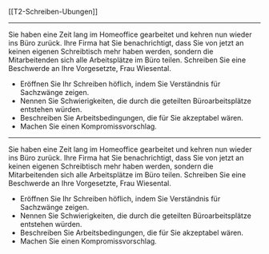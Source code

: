 [[T2-Schreiben-Ubungen]]

---

Sie haben eine Zeit lang im Homeoffice gearbeitet und kehren nun wieder ins Büro zurück. Ihre Firma hat Sie benachrichtigt, dass Sie von jetzt an keinen eigenen Schreibtisch mehr haben werden, sondern die Mitarbeitenden sich alle Arbeitsplätze im Büro teilen. Schreiben Sie eine Beschwerde an Ihre Vorgesetzte, Frau Wiesental.
- Eröffnen Sie Ihr Schreiben höflich, indem Sie Verständnis für Sachzwänge zeigen.
- Nennen Sie Schwierigkeiten, die durch die geteilten Büroarbeitsplätze entstehen würden.
- Beschreiben Sie Arbeitsbedingungen, die für Sie akzeptabel wären.
- Machen Sie einen Kompromissvorschlag.

---

Sie haben eine Zeit lang im Homeoffice gearbeitet und kehren nun wieder ins Büro zurück. Ihre Firma hat Sie benachrichtigt, dass Sie von jetzt an keinen eigenen Schreibtisch mehr haben werden, sondern die Mitarbeitenden sich alle Arbeitsplätze im Büro teilen. Schreiben Sie eine Beschwerde an Ihre Vorgesetzte, Frau Wiesental.
- Eröffnen Sie Ihr Schreiben höflich, indem Sie Verständnis für Sachzwänge zeigen.
- Nennen Sie Schwierigkeiten, die durch die geteilten Büroarbeitsplätze entstehen würden.
- Beschreiben Sie Arbeitsbedingungen, die für Sie akzeptabel wären.
- Machen Sie einen Kompromissvorschlag.
